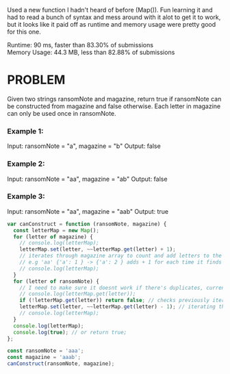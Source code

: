 Used a new function I hadn't heard of before (Map()).
Fun learning it and had to read a bunch of syntax and mess around with it alot to get it to work, but it looks like it paid off as runtime and memory usage were pretty good for this one.

Runtime: 90 ms, faster than 83.30% of submissions <br />
Memory Usage: 44.3 MB, less than 82.88% of submissions <br />

# PROBLEM

Given two strings ransomNote and magazine,
return true if ransomNote can be constructed from magazine and false otherwise.
Each letter in magazine can only be used once in ransomNote.

### Example 1:

Input: ransomNote = "a", magazine = "b"
Output: false

### Example 2:

Input: ransomNote = "aa", magazine = "ab"
Output: false

### Example 3:

Input: ransomNote = "aa", magazine = "aab"
Output: true

```javascript
var canConstruct = function (ransomNote, magazine) {
  const letterMap = new Map();
  for (letter of magazine) {
    // console.log(letterMap);
    letterMap.set(letter, ~~letterMap.get(letter) + 1);
    // iterates through magazine array to count and add letters to the obj
    // e.g 'aa' {'a': 1 } -> {'a': 2 } adds + 1 for each time it finds a letter
    // console.log(letterMap);
  }
  for (letter of ransomNote) {
    // I need to make sure it doesnt work if there's duplicates, currently just checks if it exists within magazine
    // console.log(letterMap.get(letter));
    if (!letterMap.get(letter)) return false; // checks previously iterated magazine obj if it can find(get) any of the ransomNote letters if not, returns false
    letterMap.set(letter, ~~letterMap.get(letter) - 1); // iterating through ransomNote array adding +1, if it manages to get through all without returning false, returns true
    // console.log(letterMap);
  }
  console.log(letterMap);
  console.log(true); // or return true;
};

const ransomNote = 'aaa';
const magazine = 'aaab';
canConstruct(ransomNote, magazine);
```
